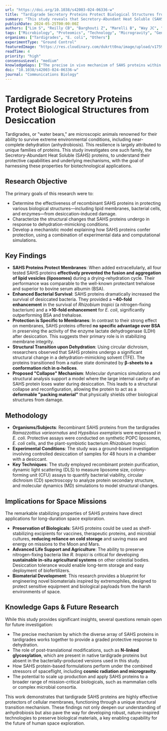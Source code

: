 ```yaml
---
url: "https://doi.org/10.1038/s42003-024-06336-w"
title: "Tardigrade Secretory Proteins Protect Biological Structures from Desiccation"
summary: "This study reveals that Secretory-Abundant Heat Soluble (SAHS) proteins from tardigrades protect cellular membranes and bacteria from dehydration. The proteins undergo a structural shift from a β-sheet to an α-helical state, suggesting a novel mechanism for stabilizing biologicals with significant implications for preserving materials on long-duration space missions."
publishDate: 2024-05-25T00:00:00Z
authors: ["Lim S", "Reilly CB", "Barghouti Z", "Marelli B", "Way JC", "Silver PA"]
tags: ["Microbiology", "Proteomics", "Technology", "Microgravity", "Genetics"]
organisms: ["Tardigrades", "E. coli", "Others"]
experimentType: "Ground Control"
featuredImage: "https://res.cloudinary.com/dukrtt0na/image/upload/v1759626390/ae7vphiqwaugu0utrjr4.jpg"
readTime: 4
priority: "high"
consensusLevel: "medium"
knowledgeGaps: ["The precise in vivo mechanism of SAHS proteins within tardigrades", "The functional role of N-linked glycosylation, which was absent in the study's proteins", "Performance under combined spaceflight stressors like radiation and microgravity", "The reason for the high diversity of SAHS proteins within a single organism"]
doi: "10.1038/s42003-024-06336-w"
journal: "Communications Biology"
---
```


# Tardigrade Secretory Proteins Protect Biological Structures from Desiccation

Tardigrades, or "water bears," are microscopic animals renowned for their ability to survive extreme environmental conditions, including near-complete dehydration (anhydrobiosis). This resilience is largely attributed to unique families of proteins. This study investigates one such family, the Secretory-Abundant Heat Soluble (SAHS) proteins, to understand their protective capabilities and underlying mechanisms, with the goal of harnessing these properties for biotechnological applications.

## Research Objective

The primary goals of this research were to:
- Determine the effectiveness of recombinant SAHS proteins in protecting various biological structures—including lipid membranes, bacterial cells, and enzymes—from desiccation-induced damage.
- Characterize the structural changes that SAHS proteins undergo in response to dehydration-mimicking conditions.
- Develop a mechanistic model explaining how SAHS proteins confer protection, using a combination of experimental data and computational simulations.

## Key Findings

- **SAHS Proteins Protect Membranes**: When added extracellularly, all four tested SAHS proteins **effectively prevented the fusion and aggregation of lipid vesicles (liposomes)** during a drying-rehydration cycle. Their performance was comparable to the well-known protectant trehalose and superior to bovine serum albumin (BSA).
- **Enhanced Bacterial Survival**: SAHS proteins dramatically increased the survival of desiccated bacteria. They provided a **~40-fold enhancement** in the survival of *Rhizobium tropici* (a nitrogen-fixing bacterium) and a **>10-fold enhancement** for *E. coli*, significantly outperforming BSA and trehalose.
- **Protection is Specific to Membranes**: In contrast to their strong effect on membranes, SAHS proteins offered **no specific advantage over BSA** in preserving the activity of the enzyme lactate dehydrogenase (LDH) after desiccation. This suggests their primary role is in stabilizing membrane integrity.
- **Structural Transition upon Dehydration**: Using circular dichroism, researchers observed that SAHS proteins undergo a significant structural change in a dehydration-mimicking solvent (TFE). The proteins transitioned from a native state dominated by **β-sheets to a conformation rich in α-helices**.
- **Proposed "Collapse" Mechanism**: Molecular dynamics simulations and structural analysis support a model where the large internal cavity of an SAHS protein loses water during desiccation. This leads to a structural collapse and reconfiguration, allowing the protein to act as a **deformable "packing material"** that physically shields other biological structures from damage.

## Methodology

- **Organisms/Subjects**: Recombinant SAHS proteins from the tardigrades *Ramazzottius varieornatus* and *Hypsibius exemplaris* were expressed in *E. coli*. Protective assays were conducted on synthetic POPC liposomes, *E. coli* cells, and the plant-symbiotic bacterium *Rhizobium tropici*.
- **Experimental Conditions**: The study was a ground-based investigation involving controlled desiccation of samples for 48 hours in a chamber with a desiccant.
- **Key Techniques**: The study employed recombinant protein purification, dynamic light scattering (DLS) to measure liposome size, colony-forming unit (CFU) assays to quantify bacterial viability, circular dichroism (CD) spectroscopy to analyze protein secondary structure, and molecular dynamics (MD) simulations to model structural changes.

## Implications for Space Missions

The remarkable stabilizing properties of SAHS proteins have direct applications for long-duration space exploration.
- **Preservation of Biologicals**: SAHS proteins could be used as shelf-stabilizing excipients for vaccines, therapeutic proteins, and microbial cultures, **reducing reliance on cold storage** and saving mass and energy on missions to the Moon and Mars.
- **Advanced Life Support and Agriculture**: The ability to preserve nitrogen-fixing bacteria like *R. tropici* is critical for developing **sustainable in-situ agricultural systems** on other celestial bodies. Desiccation tolerance would enable long-term storage and easy deployment of biofertilizers.
- **Biomaterial Development**: This research provides a blueprint for engineering novel biomaterials inspired by extremophiles, designed to protect sensitive equipment and biological payloads from the harsh environments of space.

## Knowledge Gaps & Future Research

While this study provides significant insights, several questions remain open for future investigation:
- The precise mechanism by which the diverse array of SAHS proteins in tardigrades works together to provide a graded protective response to dehydration.
- The role of post-translational modifications, such as **N-linked glycosylation**, which are present in native tardigrade proteins but absent in the bacterially-produced versions used in this study.
- How SAHS protein-based formulations perform under the combined stressors of spaceflight, including **cosmic radiation and microgravity**.
- The potential to scale up production and apply SAHS proteins to a broader range of mission-critical biologicals, such as mammalian cells or complex microbial consortia.

This work demonstrates that tardigrade SAHS proteins are highly effective protectors of cellular membranes, functioning through a unique structural transition mechanism. These findings not only deepen our understanding of anhydrobiosis but also pave the way for developing robust, nature-inspired technologies to preserve biological materials, a key enabling capability for the future of human space exploration.